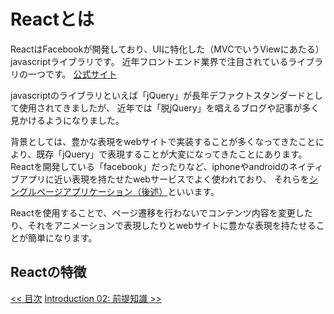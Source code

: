 # Reactとは
ReactはFacebookが開発しており、UIに特化した（MVCでいうViewにあたる）javascriptライブラリです。
近年フロントエンド業界で注目されているライブラリの一つです。
[公式サイト](https://facebook.github.io/react/)

javascriptのライブラリといえば「jQuery」が長年デファクトスタンダードとして使用されてきましたが、
近年では「脱jQuery」を唱えるブログや記事が多く見かけるようになりました。

背景としては、豊かな表現をwebサイトで実装することが多くなってきたことにより、既存「jQuery」で表現することが大変になってきたことにあります。
Reactを開発している「facebook」だったりなど、iphoneやandroidのネイティブアプリに近い表現を持たせたwebサービスでよく使われており、
それらを[シングルページアプリケーション（後述）](introduction05_single_page_application.md)といいます。

Reactを使用することで、ページ遷移を行わないでコンテンツ内容を変更したり、それをアニメーションで表現したりとwebサイトに豊かな表現を持たせることが簡単になります。

## Reactの特徴



<span align="left">[<< 目次](../README.md)</span>
<span align="right">[Introduction 02: 前提知識 >>](introduction02_prior_knowledge.md)</span>
